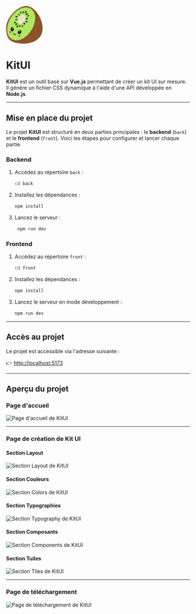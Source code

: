 
<img src="front/src/assets/favicon.svg" alt="Logo de KitUI" title="Logo de KitUI" width="100"/>

# KitUI

**KitUI** est un outil basé sur **Vue.js** permettant de créer un kit UI sur mesure. Il génère un fichier CSS dynamique à l'aide d'une API développée en **Node.js**.

---

## Mise en place du projet

Le projet **KitUI** est structuré en deux parties principales : le **backend** (`back`) et le **frontend** (`front`). Voici les étapes pour configurer et lancer chaque partie.

### Backend

1. Accédez au répertoire `back` :

   ```bash
   cd back
    ```

2. Installez les dépendances :

   ```bash
   npm install
   ```

3. Lancez le serveur :  

   ```bash
    npm run dev
    ```

### Frontend

1. Accédez au répertoire `front` :

   ```bash
   cd front
    ```

2. Installez les dépendances :

    ```bash
    npm install
    ```

3. Lancez le serveur en mode développement :

    ```bash
    npm run dev
    ```

---

## Accès au projet

Le projet est accessible via l'adresse suivante :

👉 [http://localhost:5173](http://localhost:5173)

---

## Aperçu du projet

### Page d'accueil

<img src="images/home.png" alt="Page d'accueil de KitUI" title="Page d'accueil de KitUI" width="40%"/>

---

### Page de création de Kit UI

#### Section Layout

<img src="images/layout.png" alt="Section Layout de KitUI" title="Section Layout de KitUI" width="40%"/>

#### Section Couleurs

<img src="images/color.png" alt="Section Colors de KitUI" title="Section Colors de KitUI" width="40%"/>

#### Section Typographies

<img src="images/typography.png" alt="Section Typography de KitUI" title="Section Typography de KitUI" width="40%"/>

#### Section Composants

<img src="images/component.png" alt="Section Components de KitUI" title="Section Components de KitUI" width="40%"/>

#### Section Tuiles

<img src="images/card.png" alt="Section Tiles de KitUI" title="Section Tiles de KitUI" width="40%"/>

---

### Page de téléchargement

<img src="images/download.png" alt="Page de téléchargement de KitUI" title="Page de téléchargement de KitUI" width="40%"/>
